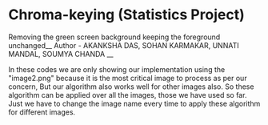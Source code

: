 # Chroma-keying (Statistics Project)
Removing the green screen background keeping the foreground unchanged__ 
Author - AKANKSHA DAS, SOHAN KARMAKAR, UNNATI MANDAL, SOUMYA CHANDA __

In these codes we are only showing our implementation using the "image2.png" because it is the most critical image to process as per our concern, But our algorithm also works well for other images also. So these algorithm can be applied over all the images, those we have used so far. Just we have to change the image name every time to apply these algorithm for different images.

